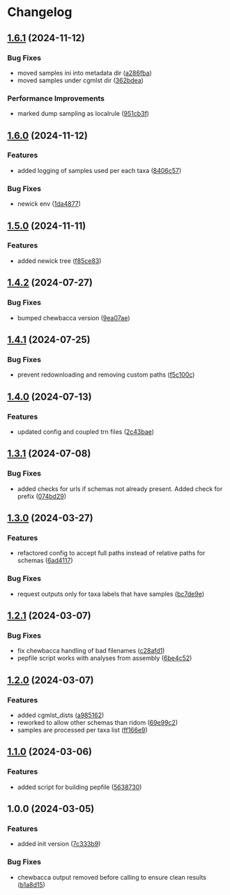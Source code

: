 # Changelog

## [1.6.1](https://github.com/cuspuk/workflow_cgMLST_outbreaks/compare/v1.6.0...v1.6.1) (2024-11-12)


### Bug Fixes

* moved samples ini into metadata dir ([a286fba](https://github.com/cuspuk/workflow_cgMLST_outbreaks/commit/a286fba5d6557dd6eb98daaca8cd9dc680015da0))
* moved samples under cgmlst dir ([362bdea](https://github.com/cuspuk/workflow_cgMLST_outbreaks/commit/362bdea213b4ac42298ef7512b922bff414631e7))


### Performance Improvements

* marked dump sampling as localrule ([951cb3f](https://github.com/cuspuk/workflow_cgMLST_outbreaks/commit/951cb3fa2af4315acf97759597585305200a49da))

## [1.6.0](https://github.com/cuspuk/workflow_cgMLST_outbreaks/compare/v1.5.0...v1.6.0) (2024-11-12)


### Features

* added logging of samples used per each taxa ([8406c57](https://github.com/cuspuk/workflow_cgMLST_outbreaks/commit/8406c574a2ec943637dd9552457780a3d9eb389b))


### Bug Fixes

* newick env ([1da4877](https://github.com/cuspuk/workflow_cgMLST_outbreaks/commit/1da4877c23708c0259f73b99a801213e1499852c))

## [1.5.0](https://github.com/cuspuk/workflow_cgMLST_outbreaks/compare/v1.4.2...v1.5.0) (2024-11-11)


### Features

* added newick tree ([f85ce83](https://github.com/cuspuk/workflow_cgMLST_outbreaks/commit/f85ce83cf435ed5a0b98cb977c2b52365ca59621))

## [1.4.2](https://github.com/cuspuk/workflow_cgMLST_outbreaks/compare/v1.4.1...v1.4.2) (2024-07-27)


### Bug Fixes

* bumped chewbacca version ([9ea07ae](https://github.com/cuspuk/workflow_cgMLST_outbreaks/commit/9ea07ae56ad46c75be228d44e60483089f5deb69))

## [1.4.1](https://github.com/cuspuk/workflow_cgMLST_outbreaks/compare/v1.4.0...v1.4.1) (2024-07-25)


### Bug Fixes

* prevent redownloading and removing custom paths ([f5c100c](https://github.com/cuspuk/workflow_cgMLST_outbreaks/commit/f5c100c8d9cdb8fd31ad4a15198ded8efe4de576))

## [1.4.0](https://github.com/cuspuk/workflow_cgMLST_outbreaks/compare/v1.3.1...v1.4.0) (2024-07-13)


### Features

* updated config and coupled trn files ([2c43bae](https://github.com/cuspuk/workflow_cgMLST_outbreaks/commit/2c43baec05e5a64d74ca7f5b5c2e27bd10c9ba4a))

## [1.3.1](https://github.com/cuspuk/workflow_cgMLST_outbreaks/compare/v1.3.0...v1.3.1) (2024-07-08)


### Bug Fixes

* added checks for urls if schemas not already present. Added check for prefix ([074bd29](https://github.com/cuspuk/workflow_cgMLST_outbreaks/commit/074bd29e602fc89ffdfdd1af143bd37bd9c260f7))

## [1.3.0](https://github.com/xsitarcik/cgMLST_outbreaks/compare/v1.2.1...v1.3.0) (2024-03-27)


### Features

* refactored config to accept full paths instead of relative paths for schemas ([6ad4117](https://github.com/xsitarcik/cgMLST_outbreaks/commit/6ad41174c844cf402a6b360cfb94a7e7f7f1ab5c))


### Bug Fixes

* request outputs only for taxa labels that have samples ([bc7de9e](https://github.com/xsitarcik/cgMLST_outbreaks/commit/bc7de9edf106a663b435cffc9e0ad48a958eb268))

## [1.2.1](https://github.com/xsitarcik/cgMLST_outbreaks/compare/v1.2.0...v1.2.1) (2024-03-07)


### Bug Fixes

* fix chewbacca handling of bad filenames ([c28afd1](https://github.com/xsitarcik/cgMLST_outbreaks/commit/c28afd1de7dd87c839ddccf52216dc184fb4e800))
* pepfile script works with analyses from assembly ([6be4c52](https://github.com/xsitarcik/cgMLST_outbreaks/commit/6be4c523f3ade009a1328b634fe20cf46ed8b0be))

## [1.2.0](https://github.com/xsitarcik/cgMLST_outbreaks/compare/v1.1.0...v1.2.0) (2024-03-07)


### Features

* added cgmlst_dists ([a985162](https://github.com/xsitarcik/cgMLST_outbreaks/commit/a98516225a06c16f32a145dc42a49f7045371c3f))
* reworked to allow other schemas than ridom ([69e99c2](https://github.com/xsitarcik/cgMLST_outbreaks/commit/69e99c2c109d1976953429ff55e72e7d628b57dd))
* samples are processed per taxa list ([ff166e9](https://github.com/xsitarcik/cgMLST_outbreaks/commit/ff166e99f266ba8058a74a3185a88adeb80fbc0c))

## [1.1.0](https://github.com/xsitarcik/cgMLST_outbreaks/compare/v1.0.0...v1.1.0) (2024-03-06)


### Features

* added script for building pepfile ([5638730](https://github.com/xsitarcik/cgMLST_outbreaks/commit/56387301f787b0fc6c5489ff930f60778c8b4e69))

## 1.0.0 (2024-03-05)


### Features

* added init version ([7c333b9](https://github.com/xsitarcik/cgmlst_outbreaks/commit/7c333b9c6064fd00aa9b822cc101ea28850e0375))


### Bug Fixes

* chewbacca output removed before calling to ensure clean results ([b1a8d15](https://github.com/xsitarcik/cgmlst_outbreaks/commit/b1a8d155dbd624538df1fdac1a96c1657ae73fc2))
